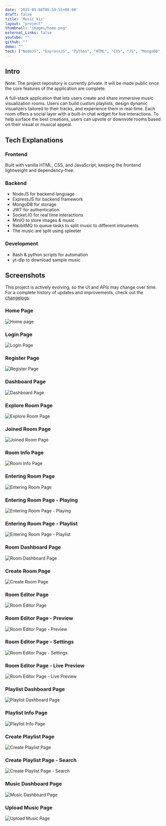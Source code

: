 ```yaml
---
date: '2025-05-04T05:59:55+08:00'
draft: false
title: 'Music Viz'
layout: "project"
thumbnail: "images/home.png"
external_Links: false
youtube: ""
github: ""
demo: ""
tech: ["NodeJS", "ExpressJS", "Python", "HTML", "CSS", "JS", "MongoDB", "RabbitMQ", "minIO","SocketIO", "JWT", "Spleeter"]
---
```


## Intro
Note: The project repository is currently private. It will be made public once the core features of the application are complete.

A full-stack application that lets users create and share immersive music visualization rooms. Users can build custom playlists, design dynamic visualizers tailored to their tracks, and experience them in real-time. Each room offers a social layer with a built-in chat widget for live interactions. To help surface the best creations, users can upvote or downvote rooms based on their visual or musical appeal.

## Tech Explanations
### Frontend
Built with vanilla HTML, CSS, and JavaScript, keeping the frontend lightweight and dependency-free.

### Backend
- NodeJS for backend language
- ExpressJS for backend framework
- MongoDB for storage
- JWT for authentication
- Socket.IO for real time interactions
- MinIO to store images & music
- RabbitMQ to queue tasks to split music to different intruments
- The music are split using spleeter

### Development
- Bash & python scripts for automation
- yt-dlp to download sample music

## Screenshots 

This project is actively evolving, so the UI and APIs may change over time. For a complete history of updates and improvements, check out the [changelogs](../../changelogs/music-viz/).

### Home Page
<img src="images/home.png" alt="Home page">

### Login Page
<img src="images/login.png" alt="Login Page">

### Register Page
<img src="images/register.png" alt="Register Page">

### Dashboard Page
<img src="images/dashboardBlur.png" alt="Dashboard Page">

### Explore Room Page
<img src="images/exploreBlur.png" alt="Explore Room Page">

### Joined Room Page
<img src="images/joinedRoomBlur.png" alt="Joined Room Page">

### Room Info Page
<img src="images/roomInfoBlur.png" alt="Room Info Page">

### Entering Room Page
<img src="images/enterRoom.png" alt="Entering Room Page">

### Entering Room Page - Playing
<img src="images/enterRoomPlayingBlur.png" alt="Entering Room Page - Playing">

### Entering Room Page - Playlist
<img src="images/enterRoomPlaylistBlur.png" alt="Entering Room Page - Playlist">

### Room Dashboard Page
<img src="images/roomDashboardBlur.png" alt="Room Dashboard Page">

### Create Room Page
<img src="images/createRoom.png" alt="Create Room Page">

### Room Editor Page
<img src="images/roomEditor.png" alt="Room Editor Page">

### Room Editor Page - Preview
<img src="images/roomEditorPreview.png" alt="Room Editor Page - Preview">

### Room Editor Page - Settings
<img src="images/roomEditorSettings.png" alt="Room Editor Page - Settings">

### Room Editor Page - Live Preview
<img src="images/roomEditorLivePreview.png" alt="Room Editor Page - Live Preview">

### Playlist Dashboard Page
<img src="images/playlistDashboardBlur.png" alt="Playlist Dashboard Page">

### Playlist Info Page
<img src="images/playlistInfoBlur.png" alt="Playlist Info Page">

### Create Playlist Page
<img src="images/createPlaylist.png" alt="Create Playlist Page">

### Create Playlist Page - Search
<img src="images/createPlaylistSearchMusicBlur.png" alt="Create Playlist Page - Search">

### Music Dashboard Page
<img src="images/musicDashboardBlur.png" alt="Music Dashboard Page">

### Upload Music Page
<img src="images/uploadMusicBlur.png" alt="Upload Music Page">
